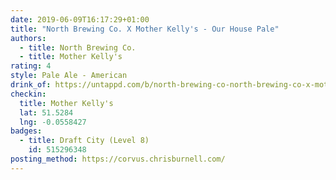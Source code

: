 ```yaml
---
date: 2019-06-09T16:17:29+01:00
title: "North Brewing Co. X Mother Kelly's - Our House Pale"
authors:
  - title: North Brewing Co.
  - title: Mother Kelly's
rating: 4
style: Pale Ale - American
drink_of: https://untappd.com/b/north-brewing-co-north-brewing-co-x-mother-kelly-s-our-house-pale/2663187
checkin:
  title: Mother Kelly's
  lat: 51.5284
  lng: -0.0558427
badges:
  - title: Draft City (Level 8)
    id: 515296348
posting_method: https://corvus.chrisburnell.com/
---
```

